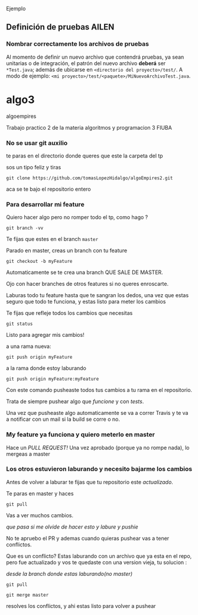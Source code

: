 Ejemplo
## Definición de pruebas AILEN
### Nombrar correctamente los archivos de pruebas

Al momento de definir un nuevo archivo que contendrá pruebas, ya sean unitarias o de integración, el patrón del nuevo archivo **deberá** ser `*Test.java`; además de ubicarse en `<directorio del proyecto>/test/`. A modo de ejemplo: `<mi proyecto>/test/<paquete>/MiNuevoArchivoTest.java`.

# algo3
algoempires


Trabajo practico 2 de la materia algoritmos y programacion 3 FIUBA


### No se usar git auxilio

te paras en el directorio donde queres que este la carpeta del tp

sos un tipo feliz y tiras

`git clone https://github.com/tomasLopezHidalgo/algoEmpires2.git`

aca se te bajo el repositorio entero


### Para desarrollar mi feature

Quiero hacer algo pero no romper todo el tp, como hago ?

`git branch -vv`

Te fijas que estes en el branch `master`

Parado en master, creas un branch con tu feature

`git checkout -b myFeature`

Automaticamente se te crea una branch QUE SALE DE MASTER.

Ojo con hacer branches de otros features si no queres enroscarte.

Laburas todo tu feature hasta que te sangran los dedos, una vez que estas seguro que todo te funciona, y estas listo para meter los cambios

Te fijas que refleje todos los cambios que necesitas

`git status`

Listo para agregar mis cambios!

a una rama nueva:

`git push origin myFeature`

a la rama donde estoy laburando

`git push origin myFeature:myFeature`

Con este comando pusheaste todos tus cambios a tu rama en el repositorio.

Trata de siempre pushear algo que *funcione* y con *tests*.

Una vez que pusheaste algo automaticamente se va a correr Travis y te va a notificar con un mail si la build se corre o no.


### My feature ya funciona y quiero meterlo en master

Hace un *PULL REQUEST!* Una vez aprobado (porque ya no rompe nada), lo mergeas a master


### Los otros estuvieron laburando y necesito bajarme los cambios

Antes de volver a laburar te fijas que tu repositorio este *actualizado*.

Te paras en master y haces

`git pull`

Vas a ver muchos cambios.

_que pasa si me olvide de hacer esto y labure y pushie_

No te apruebo el PR y ademas cuando quieras pushear vas a tener conflictos.

Que es un conflicto? Estas laburando con un archivo que ya esta en el repo, pero fue actualizado y vos te quedaste con una version vieja, tu solucion :

_desde la branch donde estas laburando(no master)_

`git pull`

`git merge master`

resolves los conflictos, y ahi estas listo para volver a pushear
